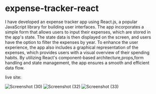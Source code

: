 
# expense-tracker-react
I have developed an expense tracker app using React.js, a popular JavaScript library for building user interfaces.
The app incorporates a simple form that allows users to input their expenses, which are stored in the app's state.
The state data is then displayed on the screen, 
and users have the option to filter the expenses by year.
To enhance the user experience, the app also includes a graphical
representation of the expenses, which provides users with a visual overview 
of their spending habits. By utilizing React's component-based architecture,props,form handling and state management, 
the app ensures a smooth and efficient data flow.

live site:

![Screenshot (30)](https://github.com/shikharpaudel/expense-tracker-react/assets/75170007/a9844ee0-cc78-44fc-a5dc-4c983d3d47ed)
![Screenshot (32)](https://github.com/shikharpaudel/expense-tracker-react/assets/75170007/0c41f66d-94d7-4d87-ba12-ce4f408286d3)
![Screenshot (33)](https://github.com/shikharpaudel/expense-tracker-react/assets/75170007/66534d01-34fd-4bf1-a129-0e72307ded2a)


